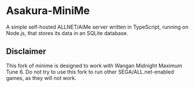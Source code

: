 # Asakura-MiniMe

A simple self-hosted ALLNET/AiMe server written in TypeScript, running on Node.js, that stores its data in an SQLite database.

## Disclaimer
This fork of minime is designed to work with Wangan Midnight Maximum Tune 6.
Do not try to use this fork to run other SEGA/ALL.net-enabled games,
as they will not work.